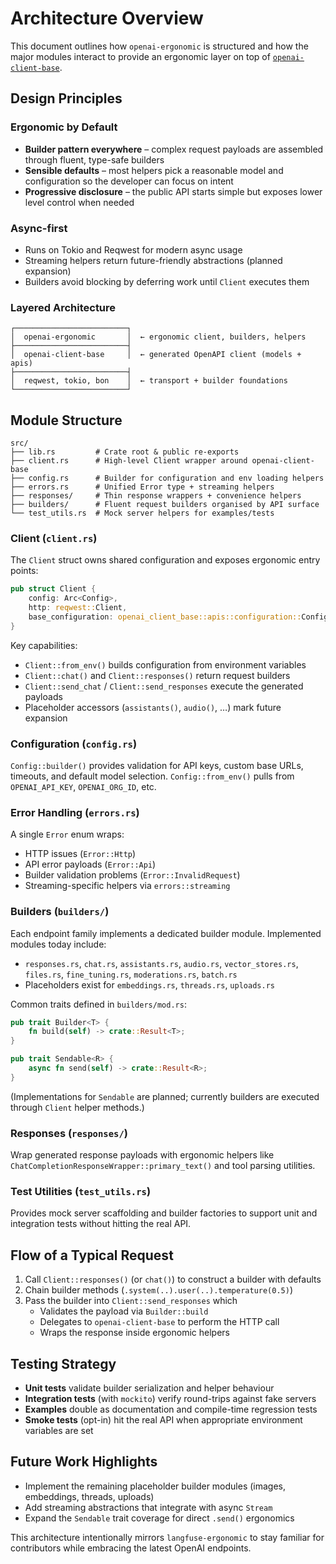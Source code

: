 # Architecture Overview

This document outlines how `openai-ergonomic` is structured and how the major
modules interact to provide an ergonomic layer on top of
[`openai-client-base`](https://github.com/openai/openai-client-base).

## Design Principles

### Ergonomic by Default
- **Builder pattern everywhere** – complex request payloads are assembled through
  fluent, type-safe builders
- **Sensible defaults** – most helpers pick a reasonable model and configuration
  so the developer can focus on intent
- **Progressive disclosure** – the public API starts simple but exposes lower
  level control when needed

### Async-first
- Runs on Tokio and Reqwest for modern async usage
- Streaming helpers return future-friendly abstractions (planned expansion)
- Builders avoid blocking by deferring work until `Client` executes them

### Layered Architecture
```
┌─────────────────────────┐
│  openai-ergonomic       │  ← ergonomic client, builders, helpers
├─────────────────────────┤
│  openai-client-base     │  ← generated OpenAPI client (models + apis)
├─────────────────────────┤
│  reqwest, tokio, bon    │  ← transport + builder foundations
└─────────────────────────┘
```

## Module Structure

```
src/
├── lib.rs         # Crate root & public re-exports
├── client.rs      # High-level Client wrapper around openai-client-base
├── config.rs      # Builder for configuration and env loading helpers
├── errors.rs      # Unified Error type + streaming helpers
├── responses/     # Thin response wrappers + convenience helpers
├── builders/      # Fluent request builders organised by API surface
└── test_utils.rs  # Mock server helpers for examples/tests
```

### Client (`client.rs`)

The `Client` struct owns shared configuration and exposes ergonomic entry
points:

```rust
pub struct Client {
    config: Arc<Config>,
    http: reqwest::Client,
    base_configuration: openai_client_base::apis::configuration::Configuration,
}
```

Key capabilities:
- `Client::from_env()` builds configuration from environment variables
- `Client::chat()` and `Client::responses()` return request builders
- `Client::send_chat` / `Client::send_responses` execute the generated payloads
- Placeholder accessors (`assistants()`, `audio()`, …) mark future expansion

### Configuration (`config.rs`)

`Config::builder()` provides validation for API keys, custom base URLs, timeouts,
and default model selection. `Config::from_env()` pulls from `OPENAI_API_KEY`,
`OPENAI_ORG_ID`, etc.

### Error Handling (`errors.rs`)

A single `Error` enum wraps:
- HTTP issues (`Error::Http`)
- API error payloads (`Error::Api`)
- Builder validation problems (`Error::InvalidRequest`)
- Streaming-specific helpers via `errors::streaming`

### Builders (`builders/`)

Each endpoint family implements a dedicated builder module. Implemented modules
today include:

- `responses.rs`, `chat.rs`, `assistants.rs`, `audio.rs`, `vector_stores.rs`,
  `files.rs`, `fine_tuning.rs`, `moderations.rs`, `batch.rs`
- Placeholders exist for `embeddings.rs`, `threads.rs`, `uploads.rs`

Common traits defined in `builders/mod.rs`:

```rust
pub trait Builder<T> {
    fn build(self) -> crate::Result<T>;
}

pub trait Sendable<R> {
    async fn send(self) -> crate::Result<R>;
}
```

(Implementations for `Sendable` are planned; currently builders are executed
through `Client` helper methods.)

### Responses (`responses/`)

Wrap generated response payloads with ergonomic helpers like
`ChatCompletionResponseWrapper::primary_text()` and tool parsing utilities.

### Test Utilities (`test_utils.rs`)

Provides mock server scaffolding and builder factories to support unit and
integration tests without hitting the real API.

## Flow of a Typical Request

1. Call `Client::responses()` (or `chat()`) to construct a builder with defaults
2. Chain builder methods (`.system(..).user(..).temperature(0.5)`)
3. Pass the builder into `Client::send_responses` which
   - Validates the payload via `Builder::build`
   - Delegates to `openai-client-base` to perform the HTTP call
   - Wraps the response inside ergonomic helpers

## Testing Strategy

- **Unit tests** validate builder serialization and helper behaviour
- **Integration tests** (with `mockito`) verify round-trips against fake servers
- **Examples** double as documentation and compile-time regression tests
- **Smoke tests** (opt-in) hit the real API when appropriate environment
  variables are set

## Future Work Highlights

- Implement the remaining placeholder builder modules (images, embeddings,
  threads, uploads)
- Add streaming abstractions that integrate with async `Stream`
- Expand the `Sendable` trait coverage for direct `.send()` ergonomics

This architecture intentionally mirrors `langfuse-ergonomic` to stay familiar for
contributors while embracing the latest OpenAI endpoints.
